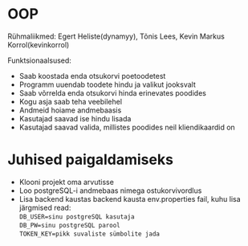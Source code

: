 # OOP

Rühmaliikmed: Egert Heliste(dynamyy), Tõnis Lees, Kevin Markus Korrol(kevinkorrol)

Funktsionaalsused:
- Saab koostada enda otsukorvi poetoodetest
- Programm uuendab toodete hindu ja valikut jooksvalt
- Saab võrrelda enda otsukorvi hinda erinevates poodides
- Kogu asja saab teha veebilehel
- Andmeid hoiame andmebaasis
- Kasutajad saavad ise hindu lisada
- Kasutajad saavad valida, millistes poodides neil kliendikaardid on

# Juhised paigaldamiseks
- Klooni projekt oma arvutisse
- Loo postgreSQL-i andmebaas nimega ostukorvivordlus
- Lisa backend kaustas backend kausta env.properties fail, kuhu lisa järgmised read:<br>
  `DB_USER=sinu postgreSQL kasutaja`<br>
  `DB_PW=sinu postgreSQL parool`<br>
  `TOKEN_KEY=pikk suvaliste sümbolite jada`<br>
